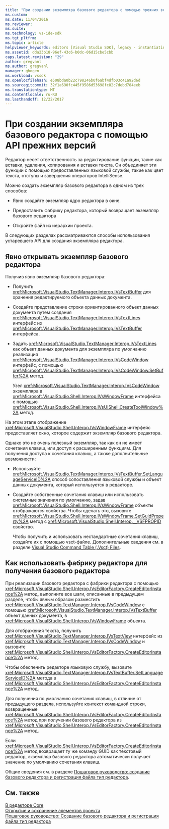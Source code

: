 ```yaml
---
title: "При создании экземпляра базового редактора с помощью прежних версий API | Документы Microsoft"
ms.custom: 
ms.date: 11/04/2016
ms.reviewer: 
ms.suite: 
ms.technology: vs-ide-sdk
ms.tgt_pltfrm: 
ms.topic: article
helpviewer_keywords: editors [Visual Studio SDK], legacy - instantiating editor
ms.assetid: dda23b18-96ef-43c6-b0dc-06d15cbe5cbb
caps.latest.revision: "29"
author: gregvanl
ms.author: gregvanl
manager: ghogen
ms.workload: vssdk
ms.openlocfilehash: e508bda0b22c798246b0f6abf4dfb03c41a92d6d
ms.sourcegitcommit: 32f1a690fc445f9586d53698fc82c7debd784eeb
ms.translationtype: MT
ms.contentlocale: ru-RU
ms.lasthandoff: 12/22/2017
---
```

# <a name="instantiating-the-core-editor-by-using-the-legacy-api"></a>При создании экземпляра базового редактора с помощью API прежних версий
Редактор несет ответственность за редактирование функции, такие как вставки, удаления, копирования и вставки текста. Он объединяет эти функции с помощью предоставленных языковой службы, такие как цвет текста, отступы и завершения операторов IntelliSense.  
  
 Можно создать экземпляр базового редактора в одном из трех способов:  
  
-   Явно создайте экземпляр ядро редактора в окне.  
  
-   Предоставить фабрику редактора, который возвращает экземпляр базового редактора  
  
-   Откройте файл из иерархии проекта.  
  
 В следующих разделах рассматриваются способы использования устаревшего API для создания экземпляра редактора.  
  
## <a name="explicitly-opening-a-core-editor-instance"></a>Явно открывать экземпляр базового редактора  
 Получив явно экземпляр базового редактора:  
  
-   Получить <xref:Microsoft.VisualStudio.TextManager.Interop.IVsTextBuffer> для хранения редактируемого объекта данных документа.  
  
-   Создайте представление строки ориентированного объект данных документа путем создания <xref:Microsoft.VisualStudio.TextManager.Interop.IVsTextLines> интерфейс из <xref:Microsoft.VisualStudio.TextManager.Interop.IVsTextBuffer> интерфейса.  
  
-   Задать <xref:Microsoft.VisualStudio.TextManager.Interop.IVsTextLines> как объект данных документа для экземпляра по умолчанию реализация <xref:Microsoft.VisualStudio.TextManager.Interop.IVsCodeWindow> интерфейс, с помощью <xref:Microsoft.VisualStudio.TextManager.Interop.IVsCodeWindow.SetBuffer%2A> метод.  
  
     Узел <xref:Microsoft.VisualStudio.TextManager.Interop.IVsCodeWindow> экземпляра в <xref:Microsoft.VisualStudio.Shell.Interop.IVsWindowFrame> интерфейса с помощью <xref:Microsoft.VisualStudio.Shell.Interop.IVsUIShell.CreateToolWindow%2A> метод.  
  
 На этом этапе отображение <xref:Microsoft.VisualStudio.Shell.Interop.IVsWindowFrame> интерфейс предоставляет окно, которое содержит экземпляр базового редактора.  
  
 Однако это не очень полезный экземпляр, так как он не имеет сочетания клавиш, или доступ к расширенным функциям. Для получения доступа к сочетания клавиш, а также дополнительные возможности:  
  
-   Используйте <xref:Microsoft.VisualStudio.TextManager.Interop.IVsTextBuffer.SetLanguageServiceID%2A> способ сопоставления языковой службы и объект данных документа, который используется в редакторе.  
  
-   Создайте собственные сочетания клавиш или использовать системные значения по умолчанию, задав <xref:Microsoft.VisualStudio.Shell.Interop.IVsWindowFrame> объекты отображаются свойства. Чтобы сделать это, вызовите <xref:Microsoft.VisualStudio.Shell.Interop.IVsWindowFrame.SetGuidProperty%2A> метод с <xref:Microsoft.VisualStudio.Shell.Interop.__VSFPROPID> свойство.  
  
     Чтобы получить и использовать нестандартные сочетания клавиш, создайте их с помощью vsct-файле. Дополнительные сведения см. в разделе [Visual Studio Command Table (.Vsct) Files](../extensibility/internals/visual-studio-command-table-dot-vsct-files.md).  
  
## <a name="how-to-use-an-editor-factory-to-obtain-the-core-editor"></a>Как использовать фабрику редактора для получения базового редактора  
 При реализации базового редактора с фабрики редактора с помощью <xref:Microsoft.VisualStudio.Shell.Interop.IVsEditorFactory.CreateEditorInstance%2A> метод, выполните все шаги, описанные в предыдущем разделе, чтобы явным образом разместить <xref:Microsoft.VisualStudio.TextManager.Interop.IVsCodeWindow> с помощью <xref:Microsoft.VisualStudio.TextManager.Interop.IVsTextBuffer> объект данных документа, в <xref:Microsoft.VisualStudio.Shell.Interop.IVsWindowFrame> объекта.  
  
 Для отображения текста, получить <xref:Microsoft.VisualStudio.TextManager.Interop.IVsTextView> интерфейс из <xref:Microsoft.VisualStudio.TextManager.Interop.IVsCodeWindow> и вызовите <xref:Microsoft.VisualStudio.Shell.Interop.IVsEditorFactory.CreateEditorInstance%2A> метод.  
  
 Чтобы обеспечить редакторе языковую службу, вызовите <xref:Microsoft.VisualStudio.TextManager.Interop.IVsTextBuffer.SetLanguageServiceID%2A> метода в <xref:Microsoft.VisualStudio.Shell.Interop.IVsEditorFactory.CreateEditorInstance%2A> метод.  
  
 Для получения по умолчанию сочетания клавиш, в отличие от предыдущего раздела, используйте контекст командной строки, возвращенные <xref:Microsoft.VisualStudio.Shell.Interop.IVsEditorFactory.CreateEditorInstance%2A> метод при получении базового редактора из <xref:Microsoft.VisualStudio.Shell.Interop.IVsEditorFactory.CreateEditorInstance%2A> метод.  
  
 Если <xref:Microsoft.VisualStudio.Shell.Interop.IVsEditorFactory.CreateEditorInstance%2A> метод возвращает ту же команду GUID как текстовый редактор, экземпляр базового редактора автоматически получает значение по умолчанию сочетания клавиш.  
  
 Общие сведения см. в разделе [Пошаговое руководство: создание базового редактора и регистрация файла тип редактора](../extensibility/walkthrough-creating-a-core-editor-and-registering-an-editor-file-type.md).  
  
## <a name="see-also"></a>См. также  
 [В редакторе Core](../extensibility/inside-the-core-editor.md)   
 [Открытие и сохранение элементов проекта](../extensibility/internals/opening-and-saving-project-items.md)   
 [Пошаговое руководство: Создание базового редактора и регистрация файла тип редактора](../extensibility/walkthrough-creating-a-core-editor-and-registering-an-editor-file-type.md)